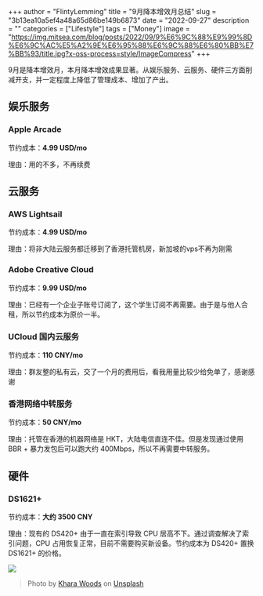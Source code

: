 +++
author = "FlintyLemming"
title = "9月降本增效月总结"
slug = "3b13ea10a5ef4a48a65d86be149b6873"
date = "2022-09-27"
description = ""
categories = ["Lifestyle"]
tags = ["Money"]
image = "https://img.mitsea.com/blog/posts/2022/09/9%E6%9C%88%E9%99%8D%E6%9C%AC%E5%A2%9E%E6%95%88%E6%9C%88%E6%80%BB%E7%BB%93/title.jpg?x-oss-process=style/ImageCompress"
+++

9月是降本增效月，本月降本增效成果显著。从娱乐服务、云服务、硬件三方面削减开支，并一定程度上降低了管理成本、增加了产出。

## 娱乐服务

### Apple Arcade

节约成本：**4.99 USD/mo**

理由：用的不多，不再续费

## 云服务

### AWS Lightsail

节约成本：**4.99 USD/mo**

理由：将非大陆云服务都迁移到了香港托管机房，新加坡的vps不再为刚需

### Adobe Creative Cloud

节约成本：**9.99 USD/mo**

理由：已经有一个企业子账号订阅了，这个学生订阅不再需要。由于是与他人合租，所以节约成本为原价一半。

### UCloud 国内云服务

节约成本：**110 CNY/mo**

理由：群友整的私有云，交了一个月的费用后，看我用量比较少给免单了，感谢感谢

### 香港网络中转服务

节约成本：**50 CNY/mo**

理由：托管在香港的机器网络是 HKT，大陆电信直连不佳。但是发现通过使用 BBR + 暴力发包后可以跑大约 400Mbps，所以不再需要中转服务。

## 硬件

### DS1621+

节约成本：**大约 3500 CNY**

理由：现有的 DS420+ 由于一直在索引导致 CPU 居高不下。通过调查解决了索引问题，CPU 占用恢复正常，目前不需要购买新设备。节约成本为 DS420+ 置换 DS1621+ 的价格。

![](https://img.mitsea.com/blog/posts/2022/09/9%E6%9C%88%E9%99%8D%E6%9C%AC%E5%A2%9E%E6%95%88%E6%9C%88%E6%80%BB%E7%BB%93/1.png?x-oss-process=style/ImageCompress)

> Photo by [Khara Woods](https://unsplash.com/@kharaoke?utm_source=unsplash&utm_medium=referral&utm_content=creditCopyText) on [Unsplash](https://unsplash.com/s/photos/down?utm_source=unsplash&utm_medium=referral&utm_content=creditCopyText)
>